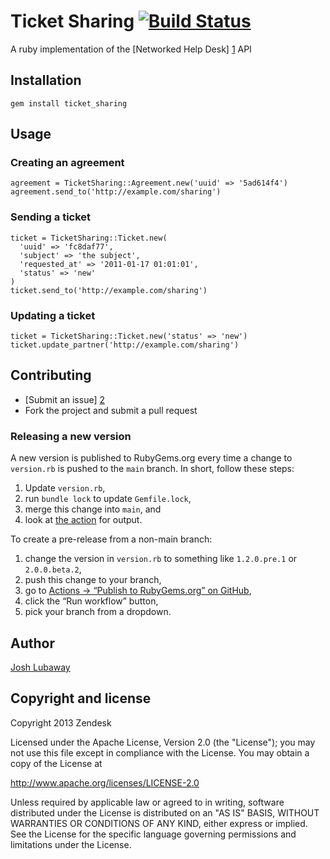 # Ticket Sharing [![Build Status](https://github.com/zendesk/ticket_sharing/actions/workflows/ruby.yml/badge.svg)](https://github.com/zendesk/ticket_sharing/actions/workflows/ruby.yml)

A ruby implementation of the [Networked Help Desk] [1] API

## Installation

    gem install ticket_sharing

## Usage

### Creating an agreement

    agreement = TicketSharing::Agreement.new('uuid' => '5ad614f4')
    agreement.send_to('http://example.com/sharing')

### Sending a ticket

    ticket = TicketSharing::Ticket.new(
      'uuid' => 'fc8daf77',
      'subject' => 'the subject',
      'requested_at' => '2011-01-17 01:01:01',
      'status' => 'new'
    )
    ticket.send_to('http://example.com/sharing')

### Updating a ticket

    ticket = TicketSharing::Ticket.new('status' => 'new')
    ticket.update_partner('http://example.com/sharing')

## Contributing

* [Submit an issue] [2]
* Fork the project and submit a pull request

### Releasing a new version
A new version is published to RubyGems.org every time a change to `version.rb` is pushed to the `main` branch.
In short, follow these steps:
1. Update `version.rb`,
2. run `bundle lock` to update `Gemfile.lock`,
3. merge this change into `main`, and
4. look at [the action](https://github.com/zendesk/ticket_sharing/actions/workflows/publish.yml) for output.

To create a pre-release from a non-main branch:
1. change the version in `version.rb` to something like `1.2.0.pre.1` or `2.0.0.beta.2`,
2. push this change to your branch,
3. go to [Actions → “Publish to RubyGems.org” on GitHub](https://github.com/zendesk/ticket_sharing/actions/workflows/publish.yml),
4. click the “Run workflow” button,
5. pick your branch from a dropdown.

## Author
[Josh Lubaway](https://github.com/jish)<br/>

## Copyright and license

Copyright 2013 Zendesk

Licensed under the Apache License, Version 2.0 (the "License"); you may not use this file except in compliance with the License.
You may obtain a copy of the License at

http://www.apache.org/licenses/LICENSE-2.0

Unless required by applicable law or agreed to in writing, software distributed under the License is distributed
on an "AS IS" BASIS, WITHOUT WARRANTIES OR CONDITIONS OF ANY KIND, either express or implied. See the License for the specific
language governing permissions and limitations under the License.

[1]: http://networkedhelpdesk.org/api/ "Networked Help Desk"
[2]: https://github.com/zendesk/ticket_sharing/issues "Issues"
